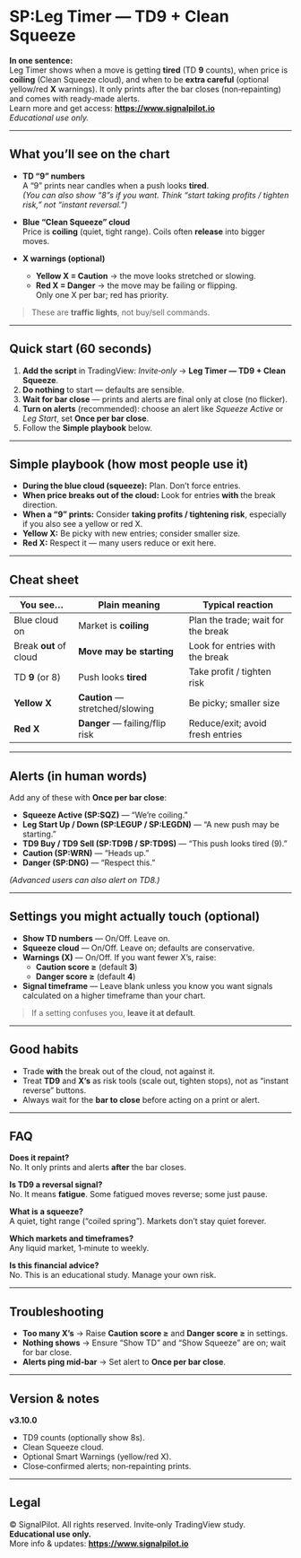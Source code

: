 # SP:Leg Timer — TD9 + Clean Squeeze 

**In one sentence:**  
Leg Timer shows when a move is getting **tired** (TD **9** counts), when price is **coiling** (Clean Squeeze cloud), and when to be **extra careful** (optional yellow/red **X** warnings). It only prints after the bar closes (non‑repainting) and comes with ready‑made alerts.  
Learn more and get access: **https://www.signalpilot.io**  
*Educational use only.*

---

## What you’ll see on the chart

- **TD “9” numbers**  
  A “9” prints near candles when a push looks **tired**.  
  *(You can also show “8”s if you want. Think “start taking profits / tighten risk,” not “instant reversal.”)*

- **Blue “Clean Squeeze” cloud**  
  Price is **coiling** (quiet, tight range). Coils often **release** into bigger moves.

- **X warnings (optional)**  
  - **Yellow X = Caution** → the move looks stretched or slowing.  
  - **Red X = Danger** → the move may be failing or flipping.  
  Only one X per bar; red has priority.

> These are **traffic lights**, not buy/sell commands.

---

## Quick start (60 seconds)

1. **Add the script** in TradingView: *Invite‑only* → **Leg Timer — TD9 + Clean Squeeze**.  
2. **Do nothing** to start — defaults are sensible.  
3. **Wait for bar close** — prints and alerts are final only at close (no flicker).  
4. **Turn on alerts** (recommended): choose an alert like *Squeeze Active* or *Leg Start*, set **Once per bar close**.  
5. Follow the **Simple playbook** below.

---

## Simple playbook (how most people use it)

- **During the blue cloud (squeeze):** Plan. Don’t force entries.  
- **When price breaks out of the cloud:** Look for entries **with** the break direction.  
- **When a “9” prints:** Consider **taking profits / tightening risk**, especially if you also see a yellow or red X.  
- **Yellow X:** Be picky with new entries; consider smaller size.  
- **Red X:** Respect it — many users reduce or exit here.

---

## Cheat sheet

| You see…             | Plain meaning                      | Typical reaction                          |
|----------------------|------------------------------------|-------------------------------------------|
| Blue cloud on        | Market is **coiling**              | Plan the trade; wait for the break        |
| Break **out** of cloud | **Move may be starting**          | Look for entries with the break           |
| TD **9** (or 8)      | Push looks **tired**               | Take profit / tighten risk                |
| **Yellow X**         | **Caution** — stretched/slowing    | Be picky; smaller size                    |
| **Red X**            | **Danger** — failing/flip risk     | Reduce/exit; avoid fresh entries          |

---

## Alerts (in human words)

Add any of these with **Once per bar close**:

- **Squeeze Active (SP:SQZ)** — “We’re coiling.”  
- **Leg Start Up / Down (SP:LEGUP / SP:LEGDN)** — “A new push may be starting.”  
- **TD9 Buy / TD9 Sell (SP:TD9B / SP:TD9S)** — “This push looks tired (9).”  
- **Caution (SP:WRN)** — “Heads up.”  
- **Danger (SP:DNG)** — “Respect this.”

*(Advanced users can also alert on TD8.)*

---

## Settings you might actually touch (optional)

- **Show TD numbers** — On/Off. Leave on.  
- **Squeeze cloud** — On/Off. Leave on; defaults are conservative.  
- **Warnings (X)** — On/Off. If you want fewer X’s, raise:
  - **Caution score ≥** (default **3**)  
  - **Danger score ≥** (default **4**)  
- **Signal timeframe** — Leave blank unless you know you want signals calculated on a higher timeframe than your chart.

> If a setting confuses you, **leave it at default**.

---

## Good habits

- Trade **with** the break out of the cloud, not against it.  
- Treat **TD9** and **X’s** as risk tools (scale out, tighten stops), not as “instant reverse” buttons.  
- Always wait for the **bar to close** before acting on a print or alert.

---

## FAQ

**Does it repaint?**  
No. It only prints and alerts **after** the bar closes.

**Is TD9 a reversal signal?**  
No. It means **fatigue**. Some fatigued moves reverse; some just pause.

**What is a squeeze?**  
A quiet, tight range (“coiled spring”). Markets don’t stay quiet forever.

**Which markets and timeframes?**  
Any liquid market, 1‑minute to weekly.

**Is this financial advice?**  
No. This is an educational study. Manage your own risk.

---

## Troubleshooting

- **Too many X’s** → Raise **Caution score ≥** and **Danger score ≥** in settings.  
- **Nothing shows** → Ensure “Show TD” and “Show Squeeze” are on; wait for bar close.  
- **Alerts ping mid‑bar** → Set alert to **Once per bar close**.

---

## Version & notes

**v3.10.0**  
- TD9 counts (optionally show 8s).  
- Clean Squeeze cloud.  
- Optional Smart Warnings (yellow/red X).  
- Close‑confirmed alerts; non‑repainting prints.

---

## Legal

© SignalPilot. All rights reserved. Invite‑only TradingView study. **Educational use only.**  
More info & updates: **https://www.signalpilot.io**

